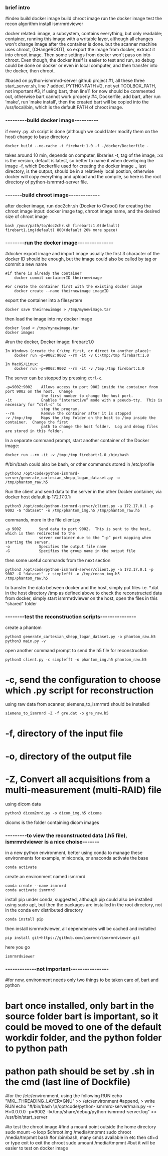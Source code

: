 ### brief intro
#index
build docker image
build chroot image
run the docker image
test the recon algorithm
install ismrmrdviewer

docker related: image, a subsystem, contains everything, but only readable; container, running this image with a writable layer, although all changes won't change image after the container is done.
but the scanner machine uses chroot, (CHangeROOT), so export the image from docker, extract it into chroot image. Then some settings from docker won't pass on into chroot.
Even though, the docker itself is easier to test and run, so debug could be done on docker or even in local computer, and then transfer into the docker, then chroot.

#based on python-ismrmrd-server github project
#1, all these three start_server.sh, line 7 added, PYTHONPATH
#2, not yet TOOLBOX_PATH, not important
#3, if using bart, then line11 for now should be commented out, otherwise bart cannot work properly
#4, Dockerfile, add bart, after run 'make', run 'make install', then the created bart will be copied into the /usr/local/bin, which is the default PATH of chroot image.

### ---------build docker image----------
if every .py .sh script is done (although we could later modify them on the host)
change to base directory
```
docker build --no-cache -t firebart:1.0 -f ./docker/Dockerfile .
```
takes around 10 min, depends on computer, libraries
 -t, tag of the image, :xx is the version, default is latest, so better to name it when developing the image
 -f, which Dockerfile used for creating the docker image
 ., last directory, is the output, should be in a relatively local postion, otherwise docker will copy everything and upload and the compile, so here is the root directory of python-ismrmrd-server file.

### -------build chroot image-------------
after docker image, run doc2chr.sh (Docker to Chroot) for creating the chroot image
input: docker image tag, chroot image name, and the desired size of chroot image
```
bash /your/path/to/doc2chr.sh firebart:1.0(default) firebart1.img(default) 800(default 20% more spece)
```
### --------run the docker image---------------
#docker export image and import image
usually the first 3 character of the docker ID should be enough, but the image could also be called by tag or commit a new name
```
#if there is already the container
    docker commit containerID theirnewimage
    
#or create the container first with the existing docker image
    docker create --name theirnewimage imageID
```
export the container into a filesystem
```
docker save theirnewimage > /tmp/mynewimage.tar
```
then load the image into my docker image
```
docker load < /tmp/mynewimage.tar
docker images
```
#run the docker, Docker image: firebart:1.0
```
In Windows (create the C:\tmp first, or direct to another place):
    docker run -p=9002:9002 --rm -it -v C:\tmp:/tmp firebart:1.0

In MacOS/Linux:
    docker run -p=9002:9002 --rm -it -v /tmp:/tmp firebart:1.0
```
The server can be stopped by pressing ``ctrl-c``.
```
-p=9002:9002    Allows access to port 9002 inside the container from port 9002 on the host.  Change
                the first number to change the host port.
-it             Enables “interactive” mode with a pseudo-tty.  This is necessary for “ctrl-c” to
                stop the program.
--rm            Remove the container after it is stopped
-v /tmp:/tmp    Maps the /tmp folder on the host to /tmp inside the container.  Change the first
                path to change the host folder.  Log and debug files are stored in this folder.
```

In a separate command prompt, start another container of the Docker image:
```
docker run --rm -it -v /tmp:/tmp firebart:1.0 /bin/bash
```
#/bin/bash could also be bash, or other commands stored in /etc/profile
```
python3 /opt/code/python-ismrmrd-server/generate_cartesian_shepp_logan_dataset.py -o /tmp/phantom_raw.h5
```
Run the client and send data to the server in the other Docker container, via docker host default ip 172.17.0.1:
```
python3 /opt/code/python-ismrmrd-server/client.py -a 172.17.0.1 -p 9002 -G "dataset" -o /tmp/phantom_img.h5 /tmp/phantom_raw.h5
```
commands, more in the file client.py
```
-p 9002        Send data to port 9002.  This is sent to the host, which is then redirected to the
               server container due to the “-p” port mapping when starting the server. 
-o             Specifies the output file name
-G             Specifies the group name in the output file
```
then some useful commands from the next section
```
python3 /opt/code/python-ismrmrd-server/client.py -a 172.17.0.1 -p 9002 -G "dataset" -c simplefft -o /tmp/recon_img.h5 /tmp/phantom_raw.h5
```
to transfer the data between docker and the host, simply put files i.e. *.dat in the host directory /tmp as defined above
to check the reconstructed data from docker, simply start ismrmrdviewer on the host, open the files in this "shared" folder
### --------test the reconstruction scripts---------------
create a phantom
```
python3 generate_cartesian_shepp_logan_dataset.py -o phantom_raw.h5
python3 main.py -v
```
open another command prompt to send the h5 file for reconstruction
```
python3 client.py -c simplefft -o phantom_img.h5 phantom_raw.h5
```
# -c, send the configuration to choose which .py script for reconstruction

using raw data from scanner, siemens_to_ismrmrd should be installed
```
siemens_to_ismrmrd -Z -f gre.dat -o gre_raw.h5
```
# -f, directory of the input file
# -o, directory of the output file
# -Z, Convert all acquisitions from a multi-measurement (multi-RAID) file

using dicom data
```
python3 dicom2mrd.py -o dicom_img.h5 dicoms
```
dicoms is the folder containing dicom images

### ---------to view the reconstructed data (.h5 file), ismrmrdviewer is a nice choise-------
in a new python environment, better using conda to manage these environments
for example, miniconda, or anaconda
activate the base
```
conda activate
```
create an environment named ismrmrd
```
conda create --name ismrmrd
conda activate ismrmrd
```
install pip under conda, suggested, although pip could also be installed using sudo apt, but then the packages are installed in the root directory, not in the conda env distributed directory
```
conda install pip
```
then install ismrmrdviewer, all dependencies will be cached and installed
```
pip install git+https://github.com/ismrmrd/ismrmrdviewer.git
```
here you go
```
ismrmrdviewer
```


### -------------not important----------------
#for now, environment needs only two things to be taken care of, bart and python
#	bart once installed, only bart in the source folder bart is important, so it could be moved to one of the default workdir folder, and the python folder to python path
#	pathon path should be set by .sh in the cmd (last line of Dockfile)
#for the /etc/environment, using the following
RUN echo "MKL_THREADING_LAYER=GNU" >> /etc/environment #append, > write
RUN echo "#/bin/bash \n/opt/code/python-ismrmrd-server/main.py -v -H=0.0.0.0 -p=9002 -l=/tmp/share/debug/python-ismrmrd-server.log" >> /usr/bin/start_server

#to test the chroot image
#find a mount point outside the home directory
	sudo mount -o loop $chroot.img /media/tmpmnt
sudo chroot /media/tmpmnt bash #or /bin/bash, many cmds available in etc
then ctl+d or type exit to exit the chroot
sudo umount /media/tmpmnt
#but it will be easier to test on docker image





